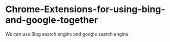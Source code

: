 # Chrome-Extensions-for-using-bing-and-google-together
We can use Bing search engine and google search engine
